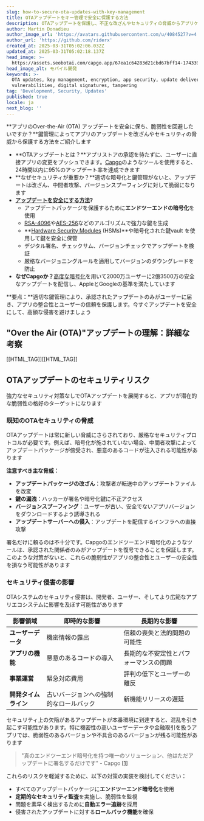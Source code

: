 ```yaml
---
slug: how-to-secure-ota-updates-with-key-management
title: OTAアップデートをキー管理で安全に保護する方法
description: OTAアップデートを保護し、不正な改ざんやセキュリティの脅威からアプリケーションを守るための、効果的な鍵管理と暗号化の方法について学びましょう。
author: Martin Donadieu
author_image_url: 'https://avatars.githubusercontent.com/u/4084527?v=4'
author_url: 'https://github.com/riderx'
created_at: 2025-03-31T05:02:06.032Z
updated_at: 2025-03-31T05:02:18.137Z
head_image: >-
  https://assets.seobotai.com/capgo.app/67ea1c64283d21cbd67bff14-1743397338137.jpg
head_image_alt: モバイル開発
keywords: >-
  OTA updates, key management, encryption, app security, update delivery,
  vulnerabilities, digital signatures, tampering
tag: 'Development, Security, Updates'
published: true
locale: ja
next_blog: ''
---
```


**アプリのOver-the-Air (OTA) アップデートを安全に保ち、脆弱性を回避したいですか？**鍵管理によってアプリのアップデートを改ざんやセキュリティの脅威から保護する方法をご紹介します

- **OTAアップデートとは？**アプリストアの承認を待たずに、ユーザーに直接アプリの変更をプッシュできます。[Capgo](https://capgoapp/)のようなツールを使用すると、24時間以内に95%のアップデート率を達成できます
- **なぜセキュリティが重要か？**適切な暗号化と鍵管理がないと、アップデートは改ざん、中間者攻撃、バージョンスプーフィングに対して脆弱になります
- **[アップデートを安全にする方法](https://capgoapp/docs/plugin/cloud-mode/hybrid-update/)?**
    - アップデートパッケージを保護するために**エンドツーエンドの暗号化**を使用
    - [RSA-4096](https://enwikipediaorg/wiki/RSA_\(cryptosystem\))や[AES-256](https://enwikipediaorg/wiki/Advanced_Encryption_Standard)などのアルゴリズムで強力な鍵を生成
    - **[Hardware Security Modules](https://enwikipediaorg/wiki/Hardware_security_module) (HSMs)**や暗号化された鍵vault を使用して鍵を安全に保管
    - デジタル署名、チェックサム、バージョンチェックでアップデートを検証
    - 厳格なバージョニングルールを適用してバージョンのダウングレードを防止
- **なぜCapgoか？**[高度な暗号化](https://capgoapp/docs/cli/migrations/encryption/)を用いて2000万ユーザーに2億3500万の安全なアップデートを配信し、AppleとGoogleの基準を満たしています

**要点：**適切な鍵管理により、承認されたアップデートのみがユーザーに届き、アプリの整合性とユーザーの信頼を保護します。今すぐアップデートを安全にして、高額な侵害を避けましょう

## "Over the Air (OTA)"アップデートの理解：詳細な考察

[[HTML_TAG]][[HTML_TAG]]

## OTAアップデートのセキュリティリスク

強力なセキュリティ対策なしでOTAアップデートを展開すると、アプリが潜在的な脆弱性の格好のターゲットになります

### 既知のOTAセキュリティの脅威

OTAアップデートは常に新しい脅威にさらされており、厳格なセキュリティプロトコルが必要です。例えば、暗号化が施されていない場合、中間者攻撃によってアップデートパッケージが傍受され、悪意のあるコードが注入される可能性があります

**注意すべき主な脅威：**

- **アップデートパッケージの改ざん**：攻撃者が転送中のアップデートファイルを改変
- **鍵の漏洩**：ハッカーが署名や暗号化鍵に不正アクセス
- **バージョンスプーフィング**：ユーザーが古い、安全でないアプリバージョンをダウンロードするよう誘導される
- **アップデートサーバーへの侵入**：アップデートを配信するインフラへの直接攻撃

署名だけに頼るのは不十分です。Capgoのエンドツーエンド暗号化のようなツールは、承認された関係者のみがアップデートを復号できることを保証します。このような対策がないと、これらの脆弱性がアプリの整合性とユーザーの安全性を損なう可能性があります

### セキュリティ侵害の影響

OTAシステムのセキュリティ侵害は、開発者、ユーザー、そしてより広範なアプリエコシステムに影響を及ぼす可能性があります

| **影響領域** | **即時的な影響** | **長期的な影響** |
| --- | --- | --- |
| **ユーザーデータ** | 機密情報の露出 | 信頼の喪失と法的問題の可能性 |
| **アプリの機能** | 悪意のあるコードの導入 | 長期的な不安定性とパフォーマンスの問題 |
| **事業運営** | 緊急対応費用 | 評判の低下とユーザーの離反 |
| **開発タイムライン** | 古いバージョンへの強制的なロールバック | 新機能リリースの遅延 |

セキュリティ上の欠陥があるアップデートが本番環境に到達すると、混乱を引き起こす可能性があります。特に機密性の高いユーザーデータや金融取引を扱うアプリでは、脆弱性のあるバージョンや不具合のあるバージョンが残る可能性があります

> "真のエンドツーエンド暗号化を持つ唯一のソリューション、他はただアップデートに署名するだけです" - Capgo [\[1\]](https://capgoapp/)

これらのリスクを軽減するために、以下の対策の実装を検討してください：

- すべてのアップデートパッケージに**エンドツーエンド暗号化**を使用
- **定期的なセキュリティ監査**を実施し、脆弱性を監視
- 問題を素早く検出するために**自動エラー追跡**を採用
- 侵害されたアップデートに対する**ロールバック機能**を確保